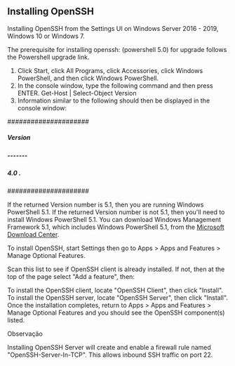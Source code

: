 ## Installing OpenSSH

Installing OpenSSH from the Settings UI on Windows Server 2016 - 2019, Windows 10 or Windows 7.

The prerequisite for installing openssh: (powershell 5.0) for upgrade follows the Powershell upgrade link.

1. Click Start, click All Programs, click Accessories, click Windows PowerShell, and then click Windows PowerShell.
2. In the console window, type the following command and then press ENTER.
Get-Host | Select-Object Version
3. Information similar to the following should then be displayed in the console window:

#####################
#####  Version   ####
#####  -------   ####
#####   4.0 .    ####
#####################

If the returned Version number is 5.1, then you are running Windows PowerShell 5.1. If the returned Version number is not 5.1, then you'll need to install Windows PowerShell 5.1. You can download Windows Management Framework 5.1, which includes Windows PowerShell 5.1, from the [Microsoft Download Center](https://www.microsoft.com/en-us/download/details.aspx?id=54616).

To install OpenSSH, start Settings then go to Apps > Apps and Features > Manage Optional Features.

Scan this list to see if OpenSSH client is already installed. If not, then at the top of the page select "Add a feature", then:

To install the OpenSSH client, locate "OpenSSH Client", then click "Install".
To install the OpenSSH server, locate "OpenSSH Server", then click "Install".
Once the installation completes, return to Apps > Apps and Features > Manage Optional Features and you should see the OpenSSH component(s) listed.

 Observação

Installing OpenSSH Server will create and enable a firewall rule named "OpenSSH-Server-In-TCP". This allows inbound SSH traffic on port 22.
